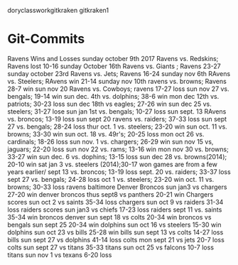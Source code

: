 doryclassworkgitkraken
gitkraken1
# Git-Commits
Ravens Wins and Losses
sunday october 9th 2017 Ravens vs. Redskins; Ravens lost 10-16
sunday October 16th Ravens vs. Giants ; Ravens 23-27
sunday october 23rd Ravens vs. Jets; Ravens 16-24
sunday nov 6th RAvens vs. Steelers; RAvens win 21-14
sunday nov 10th ravens vs. browns; Ravens 28-7 win
sun nov 20 Ravens vs. Cowboys; ravens 17-27 loss
sun nov 27 vs. bengals; 19-14 win
sun dec. 4th vs. dolphins; 38-6 win
mon dec 12th vs. patriots; 30-23 loss
sun dec 18th vs eagles; 27-26 win
sun dec 25 vs. steelers; 31-27 lose
sun jan 1st vs. bengals; 10-27 loss
sun sept. 13 RAvens vs. broncos; 13-19 loss
sun sept 20 ravens vs. raiders; 37-33 loss
sun sept 27 vs. bengals; 28-24 loss
thur oct. 1 vs. steelers; 23-20 win
sun oct. 11 vs. browns; 33-30 win
sun oct. 18 vs. 49r's; 20-25 loss
mon oct 26 vs. cardinals; 18-26 loss
sun nov. 1 vs. chargers; 26-29 win
sun nov 15 vs, jaguars; 22-20 loss
sun nov 22 vs. rams; 13-16 win
mon nov 30 vs. browns; 33-27 win
sun dec. 6 vs. dophins; 13-15 loss
sun dec 28 vs. browns(2014); 20-10 win
sat jan 3 vs. steelers (2014);30-17 won
games are from a few years earlier/ sept 13 vs. broncos; 13-19 loss
sept. 20 vs. raiders; 33-37 loss
sept 27 vs. bengals; 24-28 loss
oct 1 vs. steelers; 23-20 win
oct. 11 vs. browns; 30-33 loss
ravens baltimore
Denver Broncos sun jan3 vs chargers 27-20 win
denver broncos thus sept8 vs panthers 20-21 win
Chargers scores sun oct 2 vs saints 35-34 loss
chargers sun oct 9 vs raiders 31-34 loss
raiders scores sun jan3 vs chiefs 17-23 loss
raiders sept 11 vs. saints 35-34 win
broncos denver sun sept 18 vs colts 20-34 win
broncos vs bengals sun sept 25 20-34 win
dolphins sun oct 16 vs steelers 15-30 win
dolphins sun oct 23 vs bills 25-28 win
bills sun sept 13 vs colts 14-27 loss
bills sun sept 27 vs dolphins 41-14 loss
colts mon sept 21 vs jets 20-7 loss
colts sun sept 27 vs titans 35-33
titans sun oct 25 vs falcons 10-7 loss
titans sun nov 1 vs texans 6-20 loss